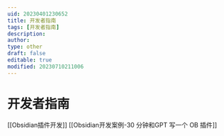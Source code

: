 ```yaml
---
uid: 20230401230652
title: 开发者指南
tags: [开发者指南]
description: 
author: 
type: other
draft: false
editable: true
modified: 20230710211006
---
```


# 开发者指南

[[Obsidian插件开发]]
[[Obsidian开发案例-30 分钟和GPT 写一个 OB 插件]]